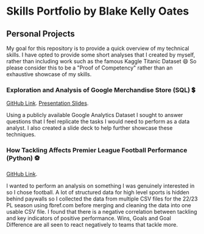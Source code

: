 # **Skills Portfolio by Blake Kelly Oates**
## **Personal Projects**
My goal for this repository is to provide a quick overview of my technical skills. I have opted to provide some short analyses that I created by myself, rather than including work such as the famous Kaggle Titanic Dataset :smile: So please consider this to be a "Proof of Competency" rather than an exhaustive showcase of my skills.
### **Exploration and Analysis of Google Merchandise Store (SQL) :heavy_dollar_sign:**
[GitHub Link](https://github.com/blakedata/BlakeCV/blob/b63bc683df0ef624e9fd4dea7c03c1c60fe275f6/MerchandiseStoreAnalysis.sql). [Presentation Slides](https://github.com/blakedata/BlakeCV/blob/b63bc683df0ef624e9fd4dea7c03c1c60fe275f6/GoogleMerchandiseStoreAssessment.pdf).

Using a publicly available Google Analytics Dataset I sought to answer questions that I feel replicate the tasks I would need to perform as a data analyst. I also created a slide deck to help further showcase these techniques.

### **How Tackling Affects Premier League Football Performance (Python) :soccer:**
[GitHub Link](https://github.com/blakedata/BlakeCV/blob/093d38019aed589bb7acd868a2601668b7bbe0a5/How%20Tackling%20Affects%20Premier%20League%20Football%20Performance.ipynb).

I wanted to perform an analysis on something I was genuinely interested in so I chose football. A lot of structured data for high level sports is hidden behind paywalls so I collected the data from multiple CSV files for the 22/23 PL season using fbref.com before merging and cleaning the data into one usable CSV file.
I found that there is a negative correlation between tackling and key indicators of positive performance. Wins, Goals and Goal Difference are all seen to react negatively to teams that tackle more.
